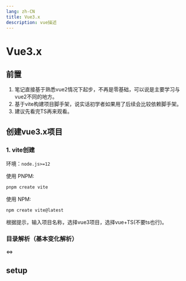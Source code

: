 ```yaml
---
lang: zh-CN
title: Vue3.x
description: vue描述
---
```


# Vue3.x

## 前置

1. 笔记直接基于熟悉vue2情况下起步，不再是零基础，可以说是主要学习与vue2不同的地方。
2. 基于vite构建项目脚手架，说实话初学者如果用了后续会比较依赖脚手架。
3. 建议先看完TS再来观看。

## 创建vue3.x项目

### 1. vite创建

环境：`node.js>=12`


使用 PNPM:
```sh
pnpm create vite
```
使用 NPM:
```sh
npm create vite@latest
```

根据提示，输入项目名称，选择vue3项目，选择vue+TS(不要ts也行)。

### 目录解析（基本变化解析）

$\iff$


## setup

